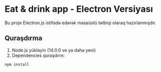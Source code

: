 # Eat & drink app - Electron Versiyası

Bu proje Electron.js istifadə edərək masaüstü tətbiqi olaraq hazırlanmışdır.

## Quraşdırma

1. Node.js yükləyin (14.0.0 və ya daha yeni)
2. Dependencies quraşdırın:
```bash
npm install

